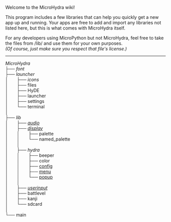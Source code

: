 Welcome to the MicroHydra wiki!

This program includes a few libraries that can help you quickly get a new app up and running. Your apps are free to add and import any libraries not listed here, but this is what comes with MicroHydra itself.

For any developers using MicroPython but not MicroHydra, feel free to take the files from /lib/ and use them for your own purposes.   
*(Of course, just make sure you respect that file's license.)*

----

*MicroHydra*  
├── $font$  
├── $launcher$  
│ &nbsp; &nbsp; &nbsp; ├── $icons$  
│ &nbsp; &nbsp; &nbsp; ├── files  
│ &nbsp; &nbsp; &nbsp; ├── HyDE  
│ &nbsp; &nbsp; &nbsp; ├── launcher  
│ &nbsp; &nbsp; &nbsp; ├── settings  
│ &nbsp; &nbsp; &nbsp; └── terminal  
│  
├── $lib$  
│ &nbsp; &nbsp; &nbsp; ├── [$audio$](https://github.com/echo-lalia/Cardputer-MicroHydra/wiki/Playing-Sound)  
│ &nbsp; &nbsp; &nbsp; ├── [$display$](https://github.com/echo-lalia/Cardputer-MicroHydra/wiki/Display)  
│ &nbsp; &nbsp; &nbsp; │ &nbsp; &nbsp; &nbsp; ├── palette  
│ &nbsp; &nbsp; &nbsp; │ &nbsp; &nbsp; &nbsp; └── named_palette  
│ &nbsp; &nbsp; &nbsp; │  
│ &nbsp; &nbsp; &nbsp; ├── $hydra$  
│ &nbsp; &nbsp; &nbsp; │ &nbsp; &nbsp; &nbsp; ├── beeper  
│ &nbsp; &nbsp; &nbsp; │ &nbsp; &nbsp; &nbsp; ├── color  
│ &nbsp; &nbsp; &nbsp; │ &nbsp; &nbsp; &nbsp; ├── [config](https://github.com/echo-lalia/Cardputer-MicroHydra/wiki/Accessing-config-files)  
│ &nbsp; &nbsp; &nbsp; │ &nbsp; &nbsp; &nbsp; ├── [menu](https://github.com/echo-lalia/Cardputer-MicroHydra/wiki/HydraMenu)  
│ &nbsp; &nbsp; &nbsp; │ &nbsp; &nbsp; &nbsp; └── [popup](https://github.com/echo-lalia/Cardputer-MicroHydra/wiki/popup)  
│ &nbsp; &nbsp; &nbsp; │  
│ &nbsp; &nbsp; &nbsp; ├── [$userinput$](https://github.com/echo-lalia/Cardputer-MicroHydra/wiki/userinput)  
│ &nbsp; &nbsp; &nbsp; ├── battlevel  
│ &nbsp; &nbsp; &nbsp; ├── kanji  
│ &nbsp; &nbsp; &nbsp; └── sdcard  
│  
└── main
